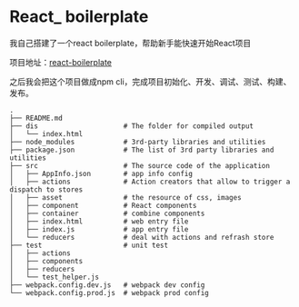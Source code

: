 # React_ boilerplate

我自己搭建了一个react boilerplate，帮助新手能快速开始React项目

项目地址：[react-boilerplate](https://github.com/huliyou/react-boilerplate)

之后我会把这个项目做成npm cli，完成项目初始化、开发、调试、测试、构建、发布。

```
.
├── README.md
├── dis                     # The folder for compiled output
│   └── index.html
├── node_modules            # 3rd-party libraries and utilities
├── package.json            # The list of 3rd party libraries and utilities
├── src                     # The source code of the application
│   ├── AppInfo.json        # app info config
│   ├── actions             # Action creators that allow to trigger a dispatch to stores
│   ├── asset               # the resource of css, images
│   ├── component           # React components
│   ├── container           # combine components
│   ├── index.html          # web entry file
│   ├── index.js            # app entry file
│   └── reducers            # deal with actions and refrash store
├── test                    # unit test
│   ├── actions
│   ├── components
│   ├── reducers
│   └── test_helper.js
├── webpack.config.dev.js   # webpack dev config
└── webpack.config.prod.js  # webpack prod config
```